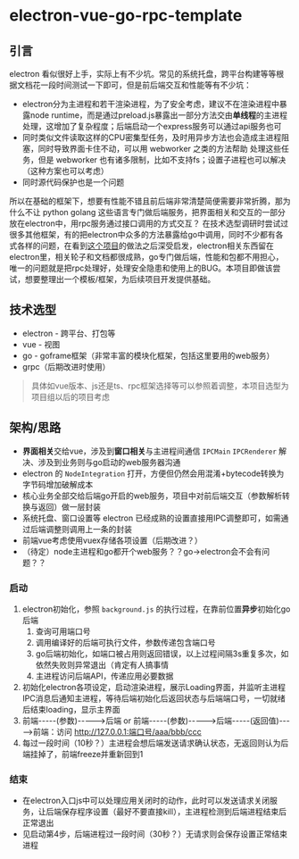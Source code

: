 # electron-vue-go-rpc-template

## 引言
electron 看似很好上手，实际上有不少坑。常见的系统托盘，跨平台构建等等根据文档花一段时间测试一下即可，但是前后端交互和性能等有不少坑：

- electron分为主进程和若干渲染进程，为了安全考虑，建议不在渲染进程中暴露node runtime，而是通过preload.js暴露出一部分方法交由**单线程**的主进程处理，这增加了复杂程度；后端启动一个express服务可以通过api服务也可
- 同时类似文件读取这样的CPU密集型任务，及时用异步方法也会造成主进程阻塞，同时导致界面卡住不动，可以用 webworker 之类的方法帮助 处理这些任务，但是 webworker 也有诸多限制，比如不支持fs；设置子进程也可以解决（这种方案也可以考虑）
- 同时源代码保护也是一个问题

所以在基础的框架下，想要有性能不错且前后端非常清楚简便需要非常折腾，那为什么不让 python golang 这些语言专门做后端服务，把界面相关和交互的一部分放在electron中，用rpc服务通过接口调用的方式交互？ 在技术选型调研时尝试过很多其他框架，有的把electron中众多的方法暴露给go中调用，同时不少都有各式各样的问题，在看到[这个项目](https://github.com/fyears/electron-python-example)的做法之后深受启发，electron相关东西留在electron里，相关轮子和文档都很成熟，go专门做后端，性能和包都不用担心，唯一的问题就是把rpc处理好，处理安全隐患和使用上的BUG。本项目即做该尝试，想要整理出一个模板/框架，为后续项目开发提供基础。

## 技术选型

- electron - 跨平台、打包等
- vue - 视图
- go - goframe框架（非常丰富的模块化框架，包括这里要用的web服务）
- grpc（后期改进时使用）

> 具体如vue版本、js还是ts、rpc框架选择等可以参照着调整，本项目选型为项目组以后的项目考虑

## 架构/思路

- **界面相关**交给vue，涉及到**窗口相关**与主进程间通信 `IPCMain` `IPCRenderer` 解决、涉及到业务则与go启动的web服务器沟通
- electron 的 `NodeIntegration` 打开，方便但仍然会用混淆+bytecode转换为字节码增加破解成本
- 核心业务全部交给后端go开启的web服务，项目中对前后端交互（参数解析转换与返回）做一层封装
- 系统托盘、窗口设置等 electron 已经成熟的设置直接用IPC调整即可，如需通过后端调整则调用上一条的封装
- 前端vue考虑使用vuex存储各项设置（后期改进？）
- （待定）node主进程和go都开个web服务？？go->electron会不会有问题？？

### 启动

1. electron初始化，参照 `background.js` 的执行过程，在靠前位置**异步**初始化go后端
   1. 查询可用端口号
   2. 调用编译好的后端可执行文件，参数传递包含端口号
   3. go后端初始化，如端口被占用则返回错误，以上过程间隔3s重复多次，如依然失败则异常退出（肯定有人搞事情
   4. 主进程访问后端API，传递应用必要数据
2. 初始化electron各项设定，启动渲染进程，展示Loading界面，并监听主进程IPC消息后通知主进程，等待后端初始化后返回状态与后端端口号，一切就绪后结束loading，显示主界面
3. 前端-----(参数)----->后端 or 前端-----(参数)----->后端-----(返回值)----->前端：访问 http://127.0.0.1:端口号/aaa/bbb/ccc
4. 每过一段时间（10秒？）主进程会想后端发送请求确认状态，无返回则认为后端挂掉了，前端freeze并重新回到1

### 结束

- 在electron入口js中可以处理应用关闭时的动作，此时可以发送请求关闭服务，让后端保存程序设置（最好不要直接kill），主进程检测到后端进程结束后正常退出
- 见启动第4步，后端进程过一段时间（30秒？）无请求则会保存设置正常结束进程

